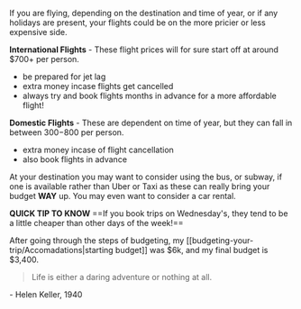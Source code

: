 If you are flying, depending on the destination and time of year, or if any holidays are present, your flights could be on the more pricier or less expensive side. 

**International Flights** - These flight prices will for sure start off at around $700+ per person.
- be prepared for jet lag
- extra money incase flights get cancelled
- always try and book flights months in advance for a more affordable flight!

**Domestic Flights** - These are dependent on time of year, but they can fall in between $300-$800 per person.
- extra money incase of flight cancellation
- also book flights in advance

At your destination you may want to consider using the bus, or subway, if one is available rather than Uber or Taxi as these can really bring your budget **WAY** up. 
You may even want to consider a car rental. 

**QUICK TIP TO KNOW**
==If you book trips on Wednesday's, they tend to be a little cheaper than other days of the week!==

After going through the steps of budgeting, my [[budgeting-your-trip/Accomadations|starting budget]] was $6k, and my final budget is $3,400. 




> Life is either a daring adventure or nothing at all.

\- Helen Keller, 1940



